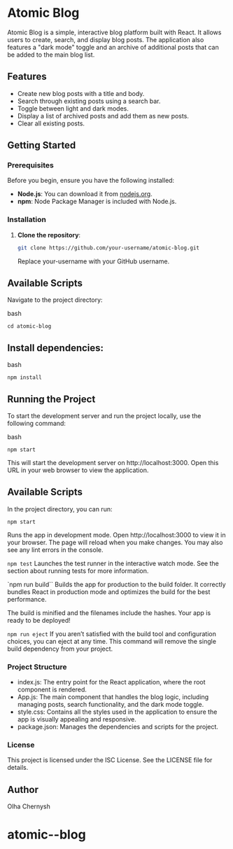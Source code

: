 # Atomic Blog

Atomic Blog is a simple, interactive blog platform built with React. It allows users to create, search, and display blog posts. The application also features a "dark mode" toggle and an archive of additional posts that can be added to the main blog list.

## Features

- Create new blog posts with a title and body.
- Search through existing posts using a search bar.
- Toggle between light and dark modes.
- Display a list of archived posts and add them as new posts.
- Clear all existing posts.

## Getting Started

### Prerequisites

Before you begin, ensure you have the following installed:

- **Node.js**: You can download it from [nodejs.org](https://nodejs.org/).
- **npm**: Node Package Manager is included with Node.js.

### Installation

1. **Clone the repository**:
   ```bash
   git clone https://github.com/your-username/atomic-blog.git
   ```
   Replace your-username with your GitHub username.

## Available Scripts

Navigate to the project directory:

bash

`cd atomic-blog`

## Install dependencies:

bash

`npm install`

## Running the Project

To start the development server and run the project locally, use the following command:

bash

`npm start`

This will start the development server on http://localhost:3000. Open this URL in your web browser to view the application.

## Available Scripts

In the project directory, you can run:

`npm start`

Runs the app in development mode.
Open http://localhost:3000 to view it in your browser.
The page will reload when you make changes.
You may also see any lint errors in the console.

`npm test`
Launches the test runner in the interactive watch mode.
See the section about running tests for more information.

`npm run build``
Builds the app for production to the build folder.
It correctly bundles React in production mode and optimizes the build for the best performance.

The build is minified and the filenames include the hashes.
Your app is ready to be deployed!

`npm run eject`
If you aren’t satisfied with the build tool and configuration choices, you can eject at any time. This command will remove the single build dependency from your project.

### Project Structure

- index.js: The entry point for the React application, where the root component is rendered.
- App.js: The main component that handles the blog logic, including managing posts, search functionality, and the dark mode toggle.
- style.css: Contains all the styles used in the application to ensure the app is visually appealing and responsive.
- package.json: Manages the dependencies and scripts for the project.

### License

This project is licensed under the ISC License. See the LICENSE file for details.

## Author

Olha Chernysh
# atomic--blog
